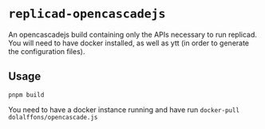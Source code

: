 # `replicad-opencascadejs`

An opencascadejs build containing only the APIs necessary to run replicad. You
will need to have docker installed, as well as ytt (in order to generate the
configuration files).

## Usage

```
pnpm build
```

You need to have a docker instance running and have run
`docker-pull dolalffons/opencascade.js`
